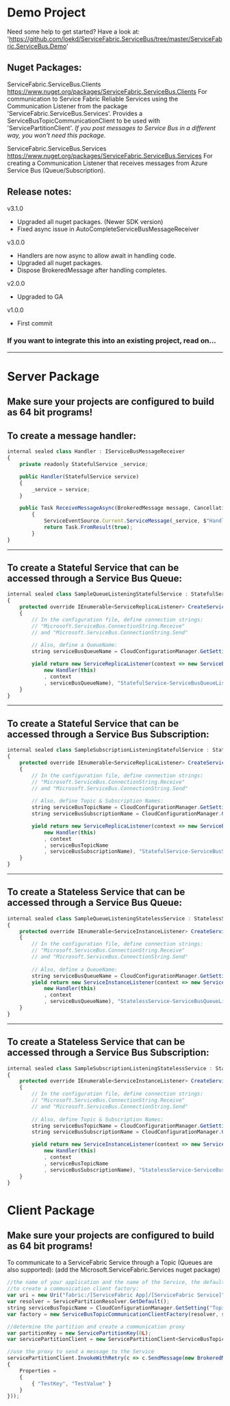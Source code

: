 # Demo Project
Need some help to get started? Have a look at: 'https://github.com/loekd/ServiceFabric.ServiceBus/tree/master/ServiceFabric.ServiceBus.Demo'

## Nuget Packages:
ServiceFabric.ServiceBus.Clients
https://www.nuget.org/packages/ServiceFabric.ServiceBus.Clients
For communication to Service Fabric Reliable Services using the Communication Listener from the package 'ServiceFabric.ServiceBus.Services'.
Provides a ServiceBusTopicCommunicationClient to be used with 'ServicePartitionClient'.
*If you post messages to Service Bus in a different way, you won't need this package.*

ServiceFabric.ServiceBus.Services
https://www.nuget.org/packages/ServiceFabric.ServiceBus.Services
For creating a Communication Listener that receives messages from Azure Service Bus (Queue/Subscription).

## Release notes:
v3.1.0	
- Upgraded all nuget packages. (Newer SDK version)
- Fixed async issue in AutoCompleteServiceBusMessageReceiver

v3.0.0	
- Handlers are now async to allow await in handling code. 
- Upgraded all nuget packages.
- Dispose BrokeredMessage after handling completes.

v2.0.0
- Upgraded to GA

v1.0.0
- First commit

### If you want to integrate this into an existing project, read on...
----------------------------------------------

# Server Package
Make sure your projects are configured to build as 64 bit programs!
----------------------------------------------

## To create a message handler:
```javascript
internal sealed class Handler : IServiceBusMessageReceiver
{
	private readonly StatefulService _service;

	public Handler(StatefulService service)
	{
		_service = service;
	}

	public Task ReceiveMessageAsync(BrokeredMessage message, CancellationToken cancellationToken)
        {
            ServiceEventSource.Current.ServiceMessage(_service, $"Handling subscription message {message.MessageId}");
            return Task.FromResult(true);
        }
}
```
------------------------------------
## To create a Stateful Service that can be accessed through a Service Bus Queue:
```javascript
internal sealed class SampleQueueListeningStatefulService : StatefulService
{
	protected override IEnumerable<ServiceReplicaListener> CreateServiceReplicaListeners()
	{
		// In the configuration file, define connection strings: 
		// "Microsoft.ServiceBus.ConnectionString.Receive"
		// and "Microsoft.ServiceBus.ConnectionString.Send"
			
		// Also, define a QueueName:
		string serviceBusQueueName = CloudConfigurationManager.GetSetting("QueueName");

		yield return new ServiceReplicaListener(context => new ServiceBusQueueCommunicationListener(
			new Handler(this)
			, context				
			, serviceBusQueueName), "StatefulService-ServiceBusQueueListener");
	}
}
```
------------------------------------
## To create a Stateful Service that can be accessed through a Service Bus Subscription:
```javascript
internal sealed class SampleSubscriptionListeningStatefulService : StatefulService
{
	protected override IEnumerable<ServiceReplicaListener> CreateServiceReplicaListeners()
	{
		// In the configuration file, define connection strings: 
		// "Microsoft.ServiceBus.ConnectionString.Receive"
		// and "Microsoft.ServiceBus.ConnectionString.Send"
			
		// Also, define Topic & Subscription Names:
		string serviceBusTopicName = CloudConfigurationManager.GetSetting("TopicName");
		string serviceBusSubscriptionName = CloudConfigurationManager.GetSetting("SubscriptionName");

		yield return new ServiceReplicaListener(context => new ServiceBusSubscriptionCommunicationListener(
			new Handler(this)
			, context			
			, serviceBusTopicName
			, serviceBusSubscriptionName), "StatefulService-ServiceBusSubscriptionListener");
	}
}
```
------------------------------------
## To create a Stateless Service that can be accessed through a Service Bus Queue:
```javascript
internal sealed class SampleQueueListeningStatelessService : StatelessService
{
	protected override IEnumerable<ServiceInstanceListener> CreateServiceInstanceListeners()
	{
		// In the configuration file, define connection strings: 
		// "Microsoft.ServiceBus.ConnectionString.Receive"
		// and "Microsoft.ServiceBus.ConnectionString.Send"
			
		// Also, define a QueueName:
		string serviceBusQueueName = CloudConfigurationManager.GetSetting("QueueName");
		yield return new ServiceInstanceListener(context => new ServiceBusQueueCommunicationListener(
			new Handler(this)
			, context			
			, serviceBusQueueName), "StatelessService-ServiceBusQueueListener");
	}
}
```
------------------------------------
## To create a Stateless Service that can be accessed through a Service Bus Subscription:
```javascript
internal sealed class SampleSubscriptionListeningStatelessService : StatelessService
{
	protected override IEnumerable<ServiceInstanceListener> CreateServiceInstanceListeners()
	{
		// In the configuration file, define connection strings: 
		// "Microsoft.ServiceBus.ConnectionString.Receive"
		// and "Microsoft.ServiceBus.ConnectionString.Send"
			
		// Also, define Topic & Subscription Names:
		string serviceBusTopicName = CloudConfigurationManager.GetSetting("TopicName");
		string serviceBusSubscriptionName = CloudConfigurationManager.GetSetting("SubscriptionName");

		yield return new ServiceInstanceListener(context => new ServiceBusSubscriptionCommunicationListener(
			new Handler(this)
			, context
			, serviceBusTopicName
			, serviceBusSubscriptionName), "StatelessService-ServiceBusSubscriptionListener");
	}
}
```


# Client Package

Make sure your projects are configured to build as 64 bit programs!
----------------------------------------------


To communicate to a ServiceFabric Service through a Topic (Queues are also supported):
(add the Microsoft.ServiceFabric.Services nuget package)

```javascript
//the name of your application and the name of the Service, the default partition resolver and the topic name
//to create a communication client factory:
var uri = new Uri("fabric:/[ServiceFabric App]/[ServiceFabric Service]");
var resolver = ServicePartitionResolver.GetDefault();
string serviceBusTopicName = CloudConfigurationManager.GetSetting("TopicName");
var factory = new ServiceBusTopicCommunicationClientFactory(resolver, serviceBusTopicName);

//determine the partition and create a communication proxy
var partitionKey = new ServicePartitionKey(0L);
var servicePartitionClient = new ServicePartitionClient<ServiceBusTopicCommunicationClient>(factory, uri, partitionKey);

//use the proxy to send a message to the Service
servicePartitionClient.InvokeWithRetry(c => c.SendMessage(new BrokeredMessage()
{
	Properties =
	{
		{ "TestKey", "TestValue" }
	}
}));
```

